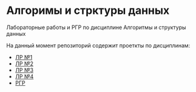 # Алгоримы и стрктуры данных 
Лабораторные работы и РГР по дисциплине Алгоритмы и структуры данных

На данный момент репозиторий содержит проеткты по дисциплинам:
- [ЛР №1]()
- [ЛР №2]()
- [ЛР №3]()
- [ЛР №4]()
- [РГР]()

